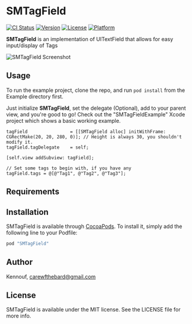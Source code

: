# SMTagField

[![CI Status](http://img.shields.io/travis/Kennouf/SMTagField.svg?style=flat)](https://travis-ci.org/Kennouf/SMTagField)
[![Version](https://img.shields.io/cocoapods/v/SMTagField.svg?style=flat)](http://cocoapods.org/pods/SMTagField)
[![License](https://img.shields.io/cocoapods/l/SMTagField.svg?style=flat)](http://cocoapods.org/pods/SMTagField)
[![Platform](https://img.shields.io/cocoapods/p/SMTagField.svg?style=flat)](http://cocoapods.org/pods/SMTagField)

**SMTagField** is an implementation of UITextField that allows for easy input/display of Tags

![SMTagField Screenshot](http://i40.tinypic.com/2crqd8j.jpg "SMTagField Screenshot")

## Usage

To run the example project, clone the repo, and run `pod install` from the Example directory first.

Just initialize **SMTagField**, set the delegate (Optional), add to your parent view, and you're good to go!
Check out the "SMTagFieldExample" Xcode project which shows a basic working example.

```objc
tagField                = [[SMTagField alloc] initWithFrame: CGRectMake(20, 20, 280, 0)]; // Height is always 30, you shouldn't modify it.
tagField.tagDelegate    = self;

[self.view addSubview: tagField];

// Set some tags to begin with, if you have any
tagField.tags = @[@"Tag1", @"Tag2", @"Tag3"];
```

## Requirements

## Installation

SMTagField is available through [CocoaPods](http://cocoapods.org). To install
it, simply add the following line to your Podfile:

```ruby
pod "SMTagField"
```

## Author

Kennouf, carewfthebard@gmail.com

## License

SMTagField is available under the MIT license. See the LICENSE file for more info.
